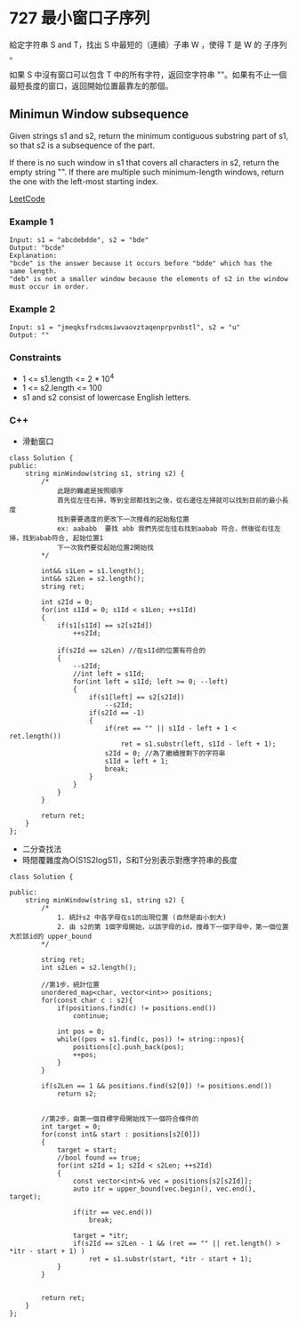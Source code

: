 # 727 最小窗口子序列

給定字符串 S and T，找出 S 中最短的（連續）子串 W ，使得 T 是 W 的 子序列 。

如果 S 中沒有窗口可以包含 T 中的所有字符，返回空字符串 ""。如果有不止一個最短長度的窗口，返回開始位置最靠左的那個。

## Minimun Window subsequence

Given strings s1 and s2, return the minimum contiguous substring part of s1, so that s2 is a subsequence of the part.

If there is no such window in s1 that covers all characters in s2, return the empty string "". If there are multiple such minimum-length windows, return the one with the left-most starting index.

[LeetCode](https://leetcode-cn.com/problems/minimum-window-subsequence/)

### Example 1

```
Input: s1 = "abcdebdde", s2 = "bde"
Output: "bcde"
Explanation: 
"bcde" is the answer because it occurs before "bdde" which has the same length.
"deb" is not a smaller window because the elements of s2 in the window must occur in order.
```

### Example 2

```
Input: s1 = "jmeqksfrsdcmsiwvaovztaqenprpvnbstl", s2 = "u"
Output: ""
```

### Constraints

* 1 <= s1.length <= 2 * 10<sup>4</sup>
* 1 <= s2.length <= 100
* s1 and s2 consist of lowercase English letters.

### C++ 

* 滑動窗口
```
class Solution {
public:
    string minWindow(string s1, string s2) {
        /*
            此題的難處是按照順序
            首先從左往右掃，等到全部都找到之後，從右邊往左掃就可以找到目前的最小長度
            找到要要適度的更改下一次搜尋的起始點位置
            ex: aababb  要找 abb 我們先從左往右找到aabab 符合，然後從右往左掃，找到abab符合, 起始位置1
            下一次我們要從起始位置2開始找
        */

        int&& s1Len = s1.length();
        int&& s2Len = s2.length();
        string ret;

        int s2Id = 0;
        for(int s1Id = 0; s1Id < s1Len; ++s1Id)
        {
            if(s1[s1Id] == s2[s2Id])
                ++s2Id;

            if(s2Id == s2Len) //在s1Id的位置有符合的
            {   
                --s2Id;
                //int left = s1Id;
                for(int left = s1Id; left >= 0; --left)
                {
                    if(s1[left] == s2[s2Id])
                        --s2Id;
                    if(s2Id == -1)
                    {
                        if(ret == "" || s1Id - left + 1 < ret.length())
                            ret = s1.substr(left, s1Id - left + 1);
                        s2Id = 0; //為了繼續搜剩下的字符串
                        s1Id = left + 1;
                        break;
                    }
                }
            }
        }

        return ret;
    }
};
```

* 二分查找法
* 時間覆雜度為O(S1S2logS1)，S和T分別表示對應字符串的長度

```
class Solution {

public:
    string minWindow(string s1, string s2) {
        /*
            1. 統計s2 中各字母在s1的出現位置 (自然是由小到大)
            2. 由 s2的第 1個字母開始，以該字母的id，搜尋下一個字母中，第一個位置大於該id的 upper_bound
        */
        
        string ret;
        int s2Len = s2.length();

        //第1步，統計位置
        unordered_map<char, vector<int>> positions;
        for(const char c : s2){
            if(positions.find(c) != positions.end())
                continue;
                
            int pos = 0;            
            while((pos = s1.find(c, pos)) != string::npos){
                positions[c].push_back(pos);
                ++pos;
            }
        }

        if(s2Len == 1 && positions.find(s2[0]) != positions.end())
            return s2;


        //第2步，由第一個目標字母開始找下一個符合條件的
        int target = 0;
        for(const int& start : positions[s2[0]])
        {
            target = start;
            //bool found == true;
            for(int s2Id = 1; s2Id < s2Len; ++s2Id)
            {
                const vector<int>& vec = positions[s2[s2Id]];
                auto itr = upper_bound(vec.begin(), vec.end(), target);

                if(itr == vec.end())
                    break;
                
                target = *itr;
                if(s2Id == s2Len - 1 && (ret == "" || ret.length() > *itr - start + 1) )
                    ret = s1.substr(start, *itr - start + 1);                
            }
        }
       

        return ret;
    }
};
```
